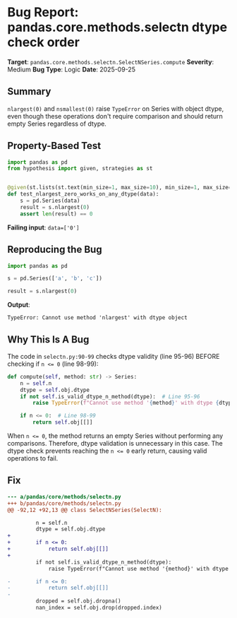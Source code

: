 # Bug Report: pandas.core.methods.selectn dtype check order

**Target**: `pandas.core.methods.selectn.SelectNSeries.compute`
**Severity**: Medium
**Bug Type**: Logic
**Date**: 2025-09-25

## Summary

`nlargest(0)` and `nsmallest(0)` raise `TypeError` on Series with object dtype, even though these operations don't require comparison and should return empty Series regardless of dtype.

## Property-Based Test

```python
import pandas as pd
from hypothesis import given, strategies as st


@given(st.lists(st.text(min_size=1, max_size=10), min_size=1, max_size=20))
def test_nlargest_zero_works_on_any_dtype(data):
    s = pd.Series(data)
    result = s.nlargest(0)
    assert len(result) == 0
```

**Failing input**: `data=['0']`

## Reproducing the Bug

```python
import pandas as pd

s = pd.Series(['a', 'b', 'c'])

result = s.nlargest(0)
```

**Output**:
```
TypeError: Cannot use method 'nlargest' with dtype object
```

## Why This Is A Bug

The code in `selectn.py:90-99` checks dtype validity (line 95-96) BEFORE checking if `n <= 0` (line 98-99):

```python
def compute(self, method: str) -> Series:
    n = self.n
    dtype = self.obj.dtype
    if not self.is_valid_dtype_n_method(dtype):  # Line 95-96
        raise TypeError(f"Cannot use method '{method}' with dtype {dtype}")

    if n <= 0:  # Line 98-99
        return self.obj[[]]
```

When `n <= 0`, the method returns an empty Series without performing any comparisons. Therefore, dtype validation is unnecessary in this case. The dtype check prevents reaching the `n <= 0` early return, causing valid operations to fail.

## Fix

```diff
--- a/pandas/core/methods/selectn.py
+++ b/pandas/core/methods/selectn.py
@@ -92,12 +92,13 @@ class SelectNSeries(SelectN):

         n = self.n
         dtype = self.obj.dtype
+
+        if n <= 0:
+            return self.obj[[]]
+
         if not self.is_valid_dtype_n_method(dtype):
             raise TypeError(f"Cannot use method '{method}' with dtype {dtype}")

-        if n <= 0:
-            return self.obj[[]]
-
         dropped = self.obj.dropna()
         nan_index = self.obj.drop(dropped.index)
```